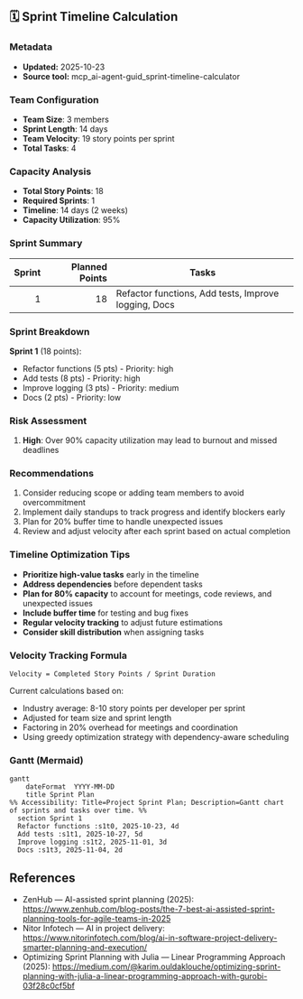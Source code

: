 ## 🗓️ Sprint Timeline Calculation

### Metadata
- **Updated:** 2025-10-23
- **Source tool:** mcp_ai-agent-guid_sprint-timeline-calculator


### Team Configuration
- **Team Size**: 3 members
- **Sprint Length**: 14 days
- **Team Velocity**: 19 story points per sprint
- **Total Tasks**: 4

### Capacity Analysis
- **Total Story Points**: 18
- **Required Sprints**: 1
- **Timeline**: 14 days (2 weeks)
- **Capacity Utilization**: 95%

### Sprint Summary
| Sprint | Planned Points | Tasks |
|-------:|----------------:|-------|
| 1 | 18 | Refactor functions, Add tests, Improve logging, Docs |

### Sprint Breakdown
**Sprint 1** (18 points):
  - Refactor functions (5 pts) - Priority: high
  - Add tests (8 pts) - Priority: high
  - Improve logging (3 pts) - Priority: medium
  - Docs (2 pts) - Priority: low

### Risk Assessment
1. **High**: Over 90% capacity utilization may lead to burnout and missed deadlines

### Recommendations
1. Consider reducing scope or adding team members to avoid overcommitment
2. Implement daily standups to track progress and identify blockers early
3. Plan for 20% buffer time to handle unexpected issues
4. Review and adjust velocity after each sprint based on actual completion

### Timeline Optimization Tips
- **Prioritize high-value tasks** early in the timeline
- **Address dependencies** before dependent tasks
- **Plan for 80% capacity** to account for meetings, code reviews, and unexpected issues
- **Include buffer time** for testing and bug fixes
- **Regular velocity tracking** to adjust future estimations
- **Consider skill distribution** when assigning tasks

### Velocity Tracking Formula
`Velocity = Completed Story Points / Sprint Duration`

Current calculations based on:
- Industry average: 8-10 story points per developer per sprint
- Adjusted for team size and sprint length
- Factoring in 20% overhead for meetings and coordination
- Using greedy optimization strategy with dependency-aware scheduling

### Gantt (Mermaid)
```mermaid
gantt
	dateFormat  YYYY-MM-DD
	title Sprint Plan
%% Accessibility: Title=Project Sprint Plan; Description=Gantt chart of sprints and tasks over time. %%
  section Sprint 1
  Refactor functions :s1t0, 2025-10-23, 4d
  Add tests :s1t1, 2025-10-27, 5d
  Improve logging :s1t2, 2025-11-01, 3d
  Docs :s1t3, 2025-11-04, 2d
```

## References
- ZenHub — AI-assisted sprint planning (2025): https://www.zenhub.com/blog-posts/the-7-best-ai-assisted-sprint-planning-tools-for-agile-teams-in-2025
- Nitor Infotech — AI in project delivery: https://www.nitorinfotech.com/blog/ai-in-software-project-delivery-smarter-planning-and-execution/
- Optimizing Sprint Planning with Julia — Linear Programming Approach (2025): https://medium.com/@karim.ouldaklouche/optimizing-sprint-planning-with-julia-a-linear-programming-approach-with-gurobi-03f28c0cf5bf


